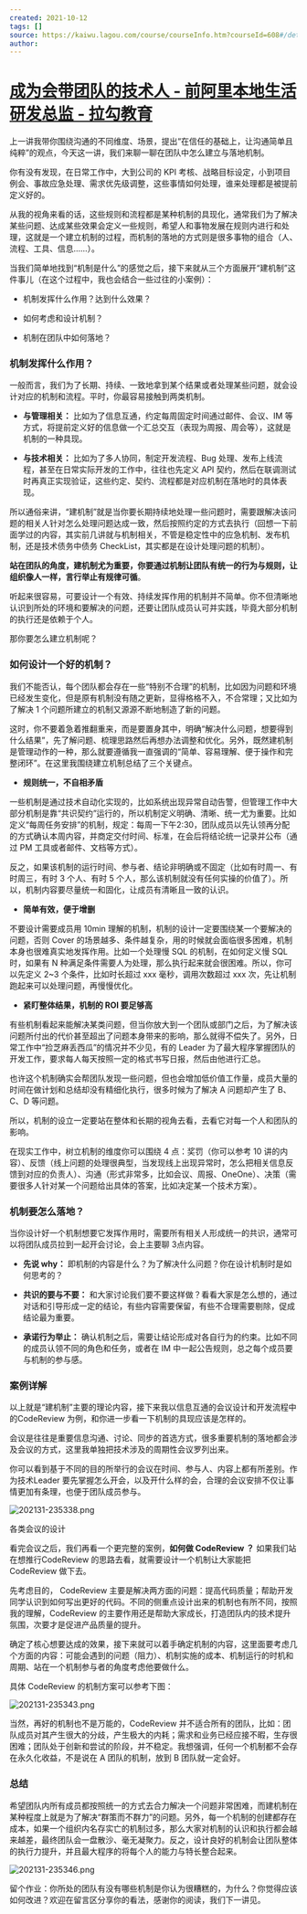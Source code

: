 ```yaml
---
created: 2021-10-12
tags: []
source: https://kaiwu.lagou.com/course/courseInfo.htm?courseId=608#/detail/pc?id=6348
author: 
---
```


# [成为会带团队的技术人 - 前阿里本地生活研发总监 - 拉勾教育](https://kaiwu.lagou.com/course/courseInfo.htm?courseId=608#/detail/pc?id=6348)


上一讲我带你围绕沟通的不同维度、场景，提出“在信任的基础上，让沟通简单且纯粹”的观点，今天这一讲，我们来聊一聊在团队中怎么建立与落地机制。

你有没有发现，在日常工作中，大到公司的 KPI 考核、战略目标设定，小到项目例会、事故应急处理、需求优先级调整，这些事情如何处理，谁来处理都是被提前定义好的。

从我的视角来看的话，这些规则和流程都是某种机制的具现化，通常我们为了解决某些问题、达成某些效果会定义一些规则，希望人和事物发展在规则内进行和处理，这就是一个建立机制的过程，而机制的落地的方式则是很多事物的组合（人、流程、工具、信息……）。

当我们简单地找到“机制是什么”的感觉之后，接下来就从三个方面展开“建机制”这件事儿（在这个过程中，我也会结合一些过往的小案例）：

-   机制发挥什么作用？达到什么效果？
    
-   如何考虑和设计机制？
    
-   机制在团队中如何落地？
    

### 机制发挥什么作用？

一般而言，我们为了长期、持续、一致地拿到某个结果或者处理某些问题，就会设计对应的机制和流程。平时，你最容易接触到两类机制。

-   **与管理相关：** 比如为了信息互通，约定每周固定时间通过邮件、会议、IM 等方式，将提前定义好的信息做一个汇总交互（表现为周报、周会等），这就是机制的一种具现。
    
-   **与技术相关：** 比如为了多人协同，制定开发流程、Bug 处理、发布上线流程，甚至在日常实际开发的工作中，往往也先定义 API 契约，然后在联调测试时再真正实现验证，这些约定、契约、流程都是对应机制在落地时的具体表现。
    

所以通俗来讲，“建机制”就是当你要长期持续地处理一些问题时，需要跟解决该问题的相关人针对怎么处理问题达成一致，然后按照约定的方式去执行（回想一下前面学过的内容，其实前几讲就与机制相关，不管是稳定性中的应急机制、发布机制，还是技术债务中债务 CheckList，其实都是在设计处理问题的机制）。

**站在团队的角度，建机制尤为重要，你要通过机制让团队有统一的行为与规则，让组织像人一样，言行举止有规律可循**。

听起来很容易，可要设计一个有效、持续发挥作用的机制并不简单。你不但清晰地认识到所处的环境和要解决的问题，还要让团队成员认可并实践，毕竟大部分机制的执行还是依赖于个人。

那你要怎么建立机制呢？

### 如何设计一个好的机制？

我们不能否认，每个团队都会存在一些“特别不合理”的机制，比如因为问题和环境已经发生变化，但是原有机制没有随之更新，显得格格不入，不合常理；又比如为了解决 1 个问题所建立的机制又源源不断地制造了新的问题。

这时，你不要着急着推翻重来，而是要置身其中，明确“解决什么问题，想要得到什么结果”，先了解问题、梳理思路然后再想办法调整和优化。另外，既然建机制是管理动作的一种，那么就要遵循我一直强调的“简单、容易理解、便于操作和完整闭环”。在这里我围绕建立机制总结了三个关键点。

-   **规则统一，不自相矛盾**
    

一些机制是通过技术自动化实现的，比如系统出现异常自动告警，但管理工作中大部分机制是靠“共识契约”运行的，所以机制定义明确、清晰、统一尤为重要。比如定义“每周任务安排”的机制，规定：每周一下午2:30，团队成员以先认领再分配的方式确认本周内容，并商定交付时间、标准，在会后将结论统一记录并公布（通过 PM 工具或者邮件、文档等方式）。

反之，如果该机制的运行时间、参与者、结论非明确或不固定（比如有时周一、有时周三，有时 3 个人、有时 5 个人，那么该机制就没有任何实操的价值了）。所以，机制内容要尽量统一和固化，让成员有清晰且一致的认识。

-   **简单有效，便于增删**
    

不要设计需要成员用 10min 理解的机制，机制的设计一定要围绕某一个要解决的问题，否则 Cover 的场景越多、条件越复杂，用的时候就会面临很多困难，机制本身也很难真实地发挥作用。比如一个处理慢 SQL 的机制，在如何定义慢 SQL 时，如果有 N 种满足条件需要人为处理，那么执行起来就会很困难。所以，你可以先定义 2~3 个条件，比如时长超过 xxx 毫秒，调用次数超过 xxx 次，先让机制跑起来可以处理问题，再慢慢优化。

-   **紧盯整体结果，机制的 ROI 要足够高**
    

有些机制看起来能解决某类问题，但当你放大到一个团队或部门之后，为了解决该问题所付出的代价甚至超出了问题本身带来的影响，那么就得不偿失了。另外，日常工作中“捡芝麻丢西瓜”的情况并不少见，有的 Leader 为了最大程序掌握团队的开发工作，要求每人每天按照一定的格式书写日报，然后由他进行汇总。

也许这个机制确实会帮团队发现一些问题，但也会增加低价值工作量，成员大量的时间在做计划和总结却没有精细化执行，很多时候为了解决 A 问题却产生了 B、C、D 等问题。

所以，机制的设立一定要站在整体和长期的视角去看，去看它对每一个人和团队的影响。

在现实工作中，树立机制的维度你可以围绕 4 点：奖罚（你可以参考 10 讲的内容）、反馈（线上问题的处理很典型，当发现线上出现异常时，怎么把相关信息反馈到对应的负责人）、沟通（形式非常多，比如会议、周报、OneOne）、决策（需要很多人针对某一个问题给出具体的答案，比如决定某一个技术方案）。

### 机制要怎么落地？

当你设计好一个机制想要它发挥作用时，需要所有相关人形成统一的共识，通常可以将团队成员拉到一起开会讨论，会上主要聊 3点内容。

-   **先说 why：** 即机制的内容是什么？为了解决什么问题？你在设计机制时是如何思考的？
    
-   **共识的要与不要：** 和大家讨论我们要不要这样做？看看大家是怎么想的，通过对话和引导形成一定的结论，有些内容需要保留，有些不合理需要剔除，促成结论最为重要。
    
-   **承诺行为举止：** 确认机制之后，需要让结论形成对各自行为的约束。比如不同的成员认领不同的角色和任务，或者在 IM 中一起公告规则，总之每个成员要与机制的参与感。
    

### 案例详解

以上就是“建机制”主要的理论内容，接下来我以信息互通的会议设计和开发流程中的CodeReview 为例，和你进一步看一下机制的具现应该是怎样的。

会议是往往是重要信息沟通、讨论、同步的首选方式，很多重要机制的落地都会涉及会议的方式，这里我单独把技术涉及的周期性会议罗列出来。

你可以看到基于不同的目的所举行的会议在时间、参与人、内容上都有所差别。作为技术Leader 要先掌握怎么开会，以及开什么样的会，合理的会议安排不仅让事情更加有条理，也便于团队成员参与。

![202131-235338.png](https://s0.lgstatic.com/i/image6/M01/0F/0A/CioPOWA9Dj-AbXWgAAQfSFZSZ1Y787.png)

各类会议的设计

看完会议之后，我们再看一个更完整的案例，**如何做 CodeReview ？** 如果我们站在想推行CodeReview 的思路去看，就需要设计一个机制让大家能把 CodeReview 做下去。

先考虑目的， CodeReview 主要是解决两方面的问题：提高代码质量；帮助开发同学认识到如何写出更好的代码。不同的侧重点设计出来的机制也有所不同，按照我的理解，CodeReview 的主要作用还是帮助大家成长，打造团队内的技术提升氛围，次要才是促进产品质量的提升。

确定了核心想要达成的效果，接下来就可以着手确定机制的内容，这里面要考虑几个方面的内容：可能会遇到的问题（阻力）、机制实施的成本、机制运行的时机和周期、站在一个机制参与者的角度考虑他要做什么。

具体 CodeReview 的机制方案可以参考下图：

![202131-235343.png](https://s0.lgstatic.com/i/image6/M01/0F/0D/Cgp9HWA9DlSAQbjfAAGeT66ULls027.png)

当然，再好的机制也不是万能的，CodeReview 并不适合所有的团队，比如：团队成员对其产生很大的分歧，产生极大的内耗；需求和业务已经应接不暇，生存很困难；团队处于创新和尝试的阶段，并不稳定。我想强调，任何一个机制都不会存在永久化收益，不是说在 A 团队的机制，放到 B 团队就一定会好。

### 总结

希望团队内所有成员都按照统一的方式去合力解决一个问题非常困难，而建机制在某种程度上就是为了解决“群策而不群力”的问题。另外，每一个机制的创建都存在成本，如果一个组织内名存实亡的机制过多，那么大家对机制的认识和执行都会越来越差，最终团队会一盘散沙、毫无凝聚力。反之，设计良好的机制会让团队整体的执行力提升，并且最大程序的将每个人的能力与特长整合起来。

![202131-235346.png](https://s0.lgstatic.com/i/image6/M01/0F/0A/CioPOWA9DlyAYnBoAADCktnlzHk931.png)

留个作业：你所处的团队有没有哪些机制是你认为很糟糕的，为什么？你觉得应该如何改进？欢迎在留言区分享你的看法，感谢你的阅读，我们下一讲见。
